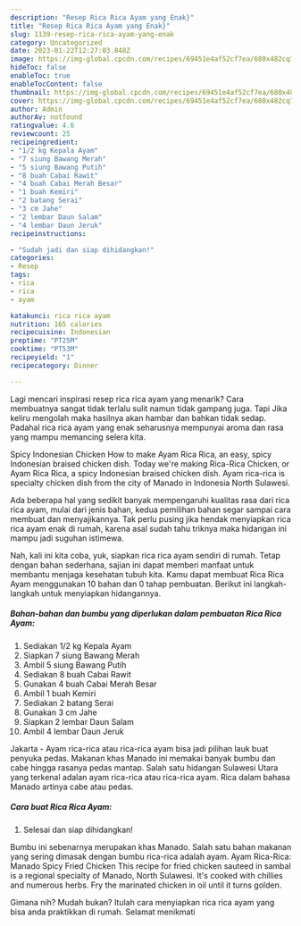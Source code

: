 ```yaml
---
description: "Resep Rica Rica Ayam yang Enak}"
title: "Resep Rica Rica Ayam yang Enak}"
slug: 1139-resep-rica-rica-ayam-yang-enak
category: Uncategorized
date: 2023-01-22T12:27:03.848Z
image: https://img-global.cpcdn.com/recipes/69451e4af52cf7ea/680x482cq70/rica-rica-ayam-foto-resep-utama.jpg
hideToc: false
enableToc: true
enableTocContent: false
thumbnail: https://img-global.cpcdn.com/recipes/69451e4af52cf7ea/680x482cq70/rica-rica-ayam-foto-resep-utama.jpg
cover: https://img-global.cpcdn.com/recipes/69451e4af52cf7ea/680x482cq70/rica-rica-ayam-foto-resep-utama.jpg
author: Admin
authorAv: notfound
ratingvalue: 4.6
reviewcount: 25
recipeingredient:
- "1/2 kg Kepala Ayam"
- "7 siung Bawang Merah"
- "5 siung Bawang Putih"
- "8 buah Cabai Rawit"
- "4 buah Cabai Merah Besar"
- "1 buah Kemiri"
- "2 batang Serai"
- "3 cm Jahe"
- "2 lembar Daun Salam"
- "4 lembar Daun Jeruk"
recipeinstructions:

- "Sudah jadi dan siap dihidangkan!"
categories:
- Resep
tags:
- rica
- rica
- ayam

katakunci: rica rica ayam 
nutrition: 165 calories
recipecuisine: Indonesian
preptime: "PT25M"
cooktime: "PT53M"
recipeyield: "1"
recipecategory: Dinner

---
```



Lagi mencari inspirasi resep rica rica ayam yang menarik? Cara membuatnya sangat tidak terlalu sulit namun tidak gampang juga. Tapi Jika keliru mengolah maka hasilnya akan hambar dan bahkan tidak sedap. Padahal rica rica ayam yang enak seharusnya mempunyai aroma dan rasa yang mampu memancing selera kita.


Spicy Indonesian Chicken How to make Ayam Rica Rica, an easy, spicy Indonesian braised chicken dish. Today we&#39;re making Rica-Rica Chicken, or Ayam Rica Rica, a spicy Indonesian braised chicken dish. Ayam rica-rica is specialty chicken dish from the city of Manado in Indonesia North Sulawesi.

Ada beberapa hal yang sedikit banyak mempengaruhi kualitas rasa dari rica rica ayam, mulai dari jenis bahan, kedua pemilihan bahan segar sampai cara membuat dan menyajikannya. Tak perlu pusing jika hendak menyiapkan rica rica ayam enak di rumah, karena asal sudah tahu triknya maka hidangan ini mampu jadi suguhan istimewa.


Nah, kali ini kita coba, yuk, siapkan rica rica ayam sendiri di rumah. Tetap dengan bahan sederhana, sajian ini dapat memberi manfaat untuk membantu menjaga kesehatan tubuh kita. Kamu dapat membuat Rica Rica Ayam menggunakan 10 bahan dan 0 tahap pembuatan. Berikut ini langkah-langkah untuk menyiapkan hidangannya.

<!--inarticleads1-->

##### Bahan-bahan dan bumbu yang diperlukan dalam pembuatan Rica Rica Ayam:

1. Sediakan 1/2 kg Kepala Ayam
1. Siapkan 7 siung Bawang Merah
1. Ambil 5 siung Bawang Putih
1. Sediakan 8 buah Cabai Rawit
1. Gunakan 4 buah Cabai Merah Besar
1. Ambil 1 buah Kemiri
1. Sediakan 2 batang Serai
1. Gunakan 3 cm Jahe
1. Siapkan 2 lembar Daun Salam
1. Ambil 4 lembar Daun Jeruk


Jakarta - Ayam rica-rica atau rica-rica ayam bisa jadi pilihan lauk buat penyuka pedas. Makanan khas Manado ini memakai banyak bumbu dan cabe hingga rasanya pedas mantap. Salah satu hidangan Sulawesi Utara yang terkenal adalan ayam rica-rica atau rica-rica ayam. Rica dalam bahasa Manado artinya cabe atau pedas. 

<!--inarticleads2-->

##### Cara buat Rica Rica Ayam:


1. Selesai dan siap dihidangkan!

Bumbu ini sebenarnya merupakan khas Manado. Salah satu bahan makanan yang sering dimasak dengan bumbu rica-rica adalah ayam. Ayam Rica-Rica: Manado Spicy Fried Chicken This recipe for fried chicken sauteed in sambal is a regional specialty of Manado, North Sulawesi. It&#39;s cooked with chillies and numerous herbs. Fry the marinated chicken in oil until it turns golden. 

Gimana nih? Mudah bukan? Itulah cara menyiapkan rica rica ayam yang bisa anda praktikkan di rumah. Selamat menikmati
